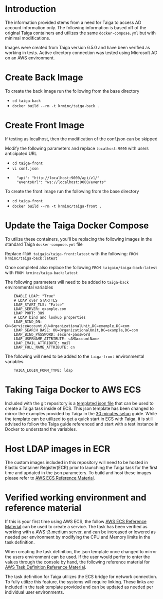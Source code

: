 # Introduction
The information provided stems from a need for Taiga to access AD account information only.  The following information is based off of the original Taiga containers and utilizes the same `docker-compose.yml` but with minimal modifications.  

Images were created from Taiga version 6.5.0 and have been verified as working in tests.  Active directory connection was tested using Microsoft AD on an AWS environment.

# Create Back Image
To create the back image run the following from the base directory
* `cd taiga-back`
* `docker build --rm -t krminc/taiga-back .`

# Create Front Image
If testing as localhost, then the modification of the conf.json can be skipped

Modify the following parameters and replace `localhost:9000` with users anticipated URL
* `cd taiga-front`
* `vi conf.json`
* ```
    "api": "http://localhost:9000/api/v1/"
    "eventsUrl": "ws://localhost:9000/events"
    ```

To create the front image run the following from the base directory
* `cd taiga-front`
* `docker build --rm -t krminc/taiga-front .`

# Update the Taiga Docker Compose
To utilize these containers, you'll be replacing the following images in the standard Taiga `docker-compose.yml` file

Replace `FROM taigaio/taiga-front:latest` with the following: `FROM krminc/taiga-back:latest`

Once completed also replace the following `FROM taigaio/taiga-back:latest` with `FROM krminc/taiga-back:latest`

The following parameters will need to be added to `taiga-back` environmental variables

```    
    ENABLE_LDAP: "True"
    # LDAP over STARTTLS
    LDAP_START_TLS: "False"
    LDAP_SERVER: example.com
    LDAP_PORT: 389
    # LDAP bind and lookup properties
    LDAP_BIND_DN: CN=ServiceAccount,OU=OrganizationalUnit,DC=example,DC=com
    LDAP_SEARCH_BASE: OU=OrganizationalUnit,DC=example,DC=com
    LDAP_BIND_PASSWORD: secure-password
    LDAP_USERNAME_ATTRIBUTE: sAMAccountName
    LDAP_EMAIL_ATTRIBUTE: mail
    LDAP_FULL_NAME_ATTRIBUTE: cn
```  

The following will need to be added to the `taiga-front` environmental variables

```    
    TAIGA_LOGIN_FORM_TYPE: ldap
``` 

# Taking Taiga Docker to AWS ECS
Included with the git repository is a [templated json file](taiga-ecs-json.json) that can be used to create a Taiga task inside of ECS.  This json template has been changed to mirror the examples provided by Taiga in the [30 minutes setup](https://resources.taiga.io/30min-setup/) guide.  While the template can be utilized to get a quick start in ECS with Taiga, it is still advised to follow the Taiga guide referenced and start with a test instance in Docker to understand the variables.

# Host LDAP images in ECR
The custom images included in this repository will need to be hosted in Elastic Container Register(ECR) prior to launching the Taiga task for the first time and updated in the json parameters.  To build and host these images please refer to [AWS ECS Reference Material](https://docs.aws.amazon.com/AmazonECR/latest/userguide/docker-push-ecr-image.html).

# Verified working environment and reference material
If this is your first time using AWS ECS, the follow [AWS ECS Reference Material](https://docs.aws.amazon.com/AmazonECS/latest/developerguide/create-service.html) can be used to create a service.  The task has been verified as working with a AWS t3.medium server, and can be increased or lowered as needed per environment by modifying the CPU and Memory limits in the task definition.

When creating the task definition, the json template once changed to mirror the users environment can be used.  If the user would perfer to enter the values through the console by hand, the following reference material for [AWS Task Definition Reference Material](https://docs.aws.amazon.com/AmazonECS/latest/developerguide/task_definitions.html).

The task definition for Taiga utilizes the ECS bridge for network connection.  To fully utilize this feature, the systems will require linking.  These links are included in the task template provided and can be updated as needed per individual user environments.